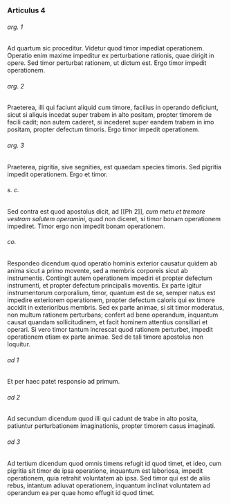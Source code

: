 ### Articulus 4

###### arg. 1
Ad quartum sic proceditur. Videtur quod timor impediat operationem. Operatio enim maxime impeditur ex perturbatione rationis, quae dirigit in opere. Sed timor perturbat rationem, ut dictum est. Ergo timor impedit operationem.

###### arg. 2
Praeterea, illi qui faciunt aliquid cum timore, facilius in operando deficiunt, sicut si aliquis incedat super trabem in alto positam, propter timorem de facili cadit; non autem caderet, si incederet super eandem trabem in imo positam, propter defectum timoris. Ergo timor impedit operationem.

###### arg. 3
Praeterea, pigritia, sive segnities, est quaedam species timoris. Sed pigritia impedit operationem. Ergo et timor.

###### s. c.
Sed contra est quod apostolus dicit, ad [[Ph 2]], *cum metu et tremore vestram salutem operamini*, quod non diceret, si timor bonam operationem impediret. Timor ergo non impedit bonam operationem.

###### co.
Respondeo dicendum quod operatio hominis exterior causatur quidem ab anima sicut a primo movente, sed a membris corporeis sicut ab instrumentis. Contingit autem operationem impediri et propter defectum instrumenti, et propter defectum principalis moventis. Ex parte igitur instrumentorum corporalium, timor, quantum est de se, semper natus est impedire exteriorem operationem, propter defectum caloris qui ex timore accidit in exterioribus membris. Sed ex parte animae, si sit timor moderatus, non multum rationem perturbans; confert ad bene operandum, inquantum causat quandam sollicitudinem, et facit hominem attentius consiliari et operari. Si vero timor tantum increscat quod rationem perturbet, impedit operationem etiam ex parte animae. Sed de tali timore apostolus non loquitur.

###### ad 1
Et per haec patet responsio ad primum.

###### ad 2
Ad secundum dicendum quod illi qui cadunt de trabe in alto posita, patiuntur perturbationem imaginationis, propter timorem casus imaginati.

###### ad 3
Ad tertium dicendum quod omnis timens refugit id quod timet, et ideo, cum pigritia sit timor de ipsa operatione, inquantum est laboriosa, impedit operationem, quia retrahit voluntatem ab ipsa. Sed timor qui est de aliis rebus, intantum adiuvat operationem, inquantum inclinat voluntatem ad operandum ea per quae homo effugit id quod timet.

